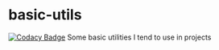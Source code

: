 # basic-utils
[![Codacy Badge](https://api.codacy.com/project/badge/Grade/fff657b5b823421997eeb2db64358f0e)](https://www.codacy.com/app/Kollektiva/basic-utils?utm_source=github.com&amp;utm_medium=referral&amp;utm_content=Schinzel/basic-utils&amp;utm_campaign=Badge_Grade)
Some basic utilities I tend to use in projects
